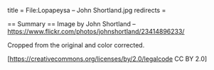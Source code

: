 title = File:Lopapeysa – John Shortland.jpg
redirects =
>>>>

== Summary ==
Image by John Shortland – https://www.flickr.com/photos/johnshortland/23414896233/

Cropped from the original and color corrected.

[https://creativecommons.org/licenses/by/2.0/legalcode CC BY 2.0]
